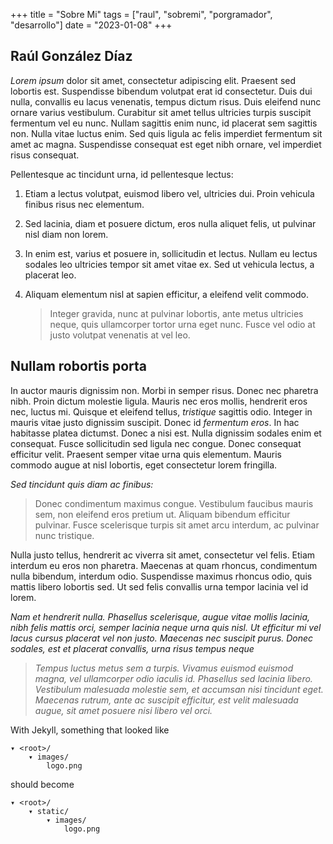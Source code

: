 +++
title = "Sobre Mi"
tags = ["raul", "sobremi", "porgramador", "desarrollo"]
date = "2023-01-08"
+++

## Raúl González Díaz
*Lorem ipsum* dolor sit amet, consectetur adipiscing elit. Praesent sed lobortis est. Suspendisse bibendum volutpat erat id consectetur. Duis dui nulla, convallis eu lacus venenatis, tempus dictum risus. Duis eleifend nunc ornare varius vestibulum. Curabitur sit amet tellus ultricies turpis suscipit fermentum vel eu nunc. Nullam sagittis enim nunc, id placerat sem sagittis non. Nulla vitae luctus enim. Sed quis ligula ac felis imperdiet fermentum sit amet ac magna. Suspendisse consequat est eget nibh ornare, vel imperdiet risus consequat. 

Pellentesque ac tincidunt urna, id pellentesque lectus:

1. Etiam a lectus volutpat, euismod libero vel, ultricies dui. Proin vehicula finibus risus nec elementum. 
2. Sed lacinia, diam et posuere dictum, eros nulla aliquet felis, ut pulvinar nisl diam non lorem.
3. In enim est, varius et posuere in, sollicitudin et lectus. Nullam eu lectus sodales leo ultricies tempor sit amet vitae ex. Sed ut vehicula lectus, a placerat leo. 
4. Aliquam elementum nisl at sapien efficitur, a eleifend velit commodo. 

    > Integer gravida, nunc at pulvinar lobortis, ante metus ultricies neque, quis ullamcorper tortor urna eget nunc. Fusce vel odio at justo volutpat venenatis at vel leo.

## Nullam robortis porta
In auctor mauris dignissim non. Morbi in semper risus. Donec nec pharetra nibh. Proin dictum molestie ligula. Mauris nec eros mollis, hendrerit eros nec, luctus mi. Quisque et eleifend tellus, *tristique* sagittis odio. Integer in mauris vitae justo dignissim suscipit. Donec id *fermentum eros*. In hac habitasse platea dictumst. Donec a nisi est. Nulla dignissim sodales enim et consequat. Fusce sollicitudin sed ligula nec congue. Donec consequat efficitur velit. Praesent semper vitae urna quis elementum. Mauris commodo augue at nisl lobortis, eget consectetur lorem fringilla.

*Sed tincidunt quis diam ac finibus:*
> Donec condimentum maximus congue. Vestibulum faucibus mauris sem, non eleifend eros pretium ut. Aliquam bibendum efficitur pulvinar. Fusce scelerisque turpis sit amet arcu interdum, ac pulvinar nunc tristique. 

Nulla justo tellus, hendrerit ac viverra sit amet, consectetur vel felis. Etiam interdum eu eros non pharetra. Maecenas at quam rhoncus, condimentum nulla bibendum, interdum odio. Suspendisse maximus rhoncus odio, quis mattis libero lobortis sed. Ut sed felis convallis urna tempor lacinia vel id lorem.

*Nam et hendrerit nulla. Phasellus scelerisque, augue vitae mollis lacinia, nibh felis mattis orci, semper lacinia neque urna quis nisl. Ut efficitur mi vel lacus cursus placerat vel non justo. Maecenas nec suscipit purus. Donec sodales, est et placerat convallis, urna risus tempus neque*

> *Tempus luctus metus sem a turpis. Vivamus euismod euismod magna, vel ullamcorper odio iaculis id. Phasellus sed lacinia libero. Vestibulum malesuada molestie sem, et accumsan nisi tincidunt eget. Maecenas rutrum, ante ac suscipit efficitur, est velit malesuada augue, sit amet posuere nisi libero vel orci.*

With Jekyll, something that looked like

    ▾ <root>/
        ▾ images/
            logo.png

should become

    ▾ <root>/
        ▾ static/
            ▾ images/
                logo.png